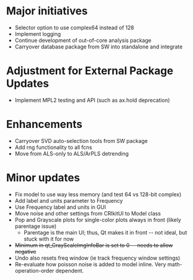 # Major initiatives
* Selector option to use complex64 instead of 128
* Implement logging
* Continue development of out-of-core analysis package
* Carryover database package from SW into standalone and integrate

# Adjustment for External Package Updates
* Implement MPL2 testing and API (such as ax.hold deprecation)

# Enhancements
* Carryover SVD auto-selection tools from SW package
* Add rng functionality to all fcns
* Move from ALS-only to ALS/ArPLS detrending

# Minor updates
* Fix model to use way less memory (and test 64 vs 128-bit complex)
* Add label and units parameter to Frequency
* Use Frequency label and units in GUI
* Move noise and other settings from CRIkitUI to Model class
* Pop and Grayscale plots for single-color plots always in front (likely parentage issue)
    * Parentage is the main UI; thus, Qt makes it in front -- not ideal, but stuck with it
    for now
* ~~Minimum in qt_GrayScaleImgInfoBar is set to 0 -- needs to allow negative~~
* Undo also resets freq window (ie track frequency window settings)
* Re-evaluate how poisson noise is added to model inline. Very math-operation-order dependent.